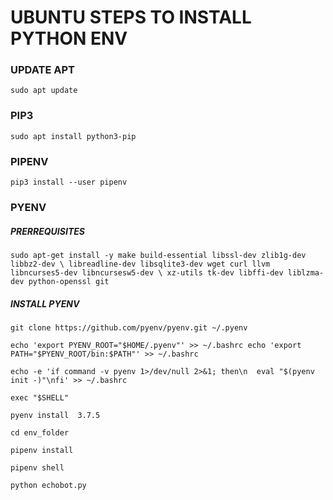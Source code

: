 # UBUNTU STEPS TO INSTALL PYTHON ENV

###  UPDATE APT

`
sudo apt update
`

### PIP3

`
sudo apt install python3-pip
`
### PIPENV

`
pip3 install --user pipenv
`

### PYENV

##### PRERREQUISITES

`
sudo apt-get install -y make build-essential libssl-dev zlib1g-dev libbz2-dev \
libreadline-dev libsqlite3-dev wget curl llvm libncurses5-dev libncursesw5-dev \
xz-utils tk-dev libffi-dev liblzma-dev python-openssl git
`

##### INSTALL PYENV

`
git clone https://github.com/pyenv/pyenv.git ~/.pyenv
`

`
echo 'export PYENV_ROOT="$HOME/.pyenv"' >> ~/.bashrc
echo 'export PATH="$PYENV_ROOT/bin:$PATH"' >> ~/.bashrc
`

`
echo -e 'if command -v pyenv 1>/dev/null 2>&1; then\n  eval "$(pyenv init -)"\nfi' >> ~/.bashrc
`

`
exec "$SHELL"
`

`
pyenv install  3.7.5
`

`
cd env_folder
`

`
pipenv install
`

`
pipenv shell
`

`
python echobot.py
`
